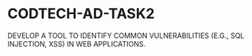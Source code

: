 # CODTECH-AD-TASK2
DEVELOP A TOOL TO IDENTIFY COMMON VULNERABILITIES (E.G., SQL INJECTION, XSS) IN WEB APPLICATIONS.
